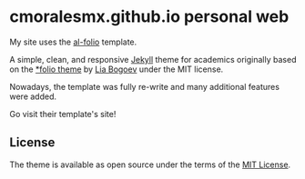 # cmoralesmx.github.io personal web

My site uses the [al-folio](https://alshedivat.github.io/al-folio/) template. 


A simple, clean, and responsive [Jekyll](https://jekyllrb.com/) theme for 
academics originally based on the [\*folio theme](https://github.com/bogoli/-folio)
by [Lia Bogoev](https://liabogoev.com) under the MIT license.

Nowadays, the template was fully re-write and many additional features were added.

Go visit their template's site!

## License

The theme is available as open source under the terms of the [MIT License](https://github.com/alshedivat/al-folio/blob/master/LICENSE).


